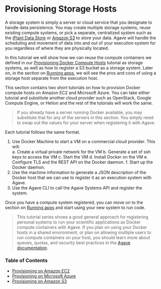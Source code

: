 # Provisioning Storage Hosts

A storage system is simply a server or cloud service that you designate to handle data persistence. You may create multiple storage systems, reuse existing compute systems, or pick a separate, centralized system such as the [iPlant Data Store]() or [Amazon S3]() to store your data. Agave will handle the scheduling and movement of data into and out of your execution system for you regardless of where they are physically located.

In this tutorial we will show how we can reuse the compute containers we defined in our [Provisioning Docker Compute Hosts](../compute/README.md) tutorial as storage systems, as well as how to register a S3 bucket as a storage system. Later on, in the section on [Running apps](../../running/README.md), we will see the pros and cons of using a storage host separate from the execution host.


This section contains two short tutorials on how to provision Docker compute hosts on Amazon EC2 and Microsoft Azure. You can take either tutorial and substitute another cloud provider such as OpenStack, Google Compute Engine, or Helion and the rest of the tutorials will work the same.

> If you already have a server running Docker available, you may substitute that for any of the servers in this section. You simply need to swap out the values for your server when registering it with Agave.

Each tutorial follows the same format.

1. Use Docker Machine to start a VM on a commercial cloud provider. This will:  
 a. Create a virtual private network for the VM
 b. Generate a set of ssh keys to access the VM
 c. Start the VM
 d. Install Docker on the VM
 e. Configure TLS and the REST API on the Docker daemon.
 f. Start up the Docker daemon.
2. Use the machine information to generate a JSON description of the Docker host that we can use to register it as an execution system with Agave.  
3. Use the Agave CLI to call the Agave Systems API and register the system.

Once you have a compute system registered, you can move on to the section on [Running apps](../../running/README.md) and start using your new system to run code.

> This tutorial series shows a good general approach for registering personal systems to run your scientific applications as Docker compute containers with Agave. If you plan on using your Docker hosts in a shared environment, or plan on allowing multiple users to run compute containers on your host, you should learn more about queues, quotas, and security best practices in the [Agave documentation](http://preview.agaveapi.co/documentation/tutorials/system-management-tutorial/).


### Table of Contents
* [Provisioning on Amazon EC2](./AmazonEC2Storage.md)
* [Provisioning on Microsoft Azure](./AzureStorage.md)
* [Provisioning on Amazon S3](./AmazonS3Storage.md)
